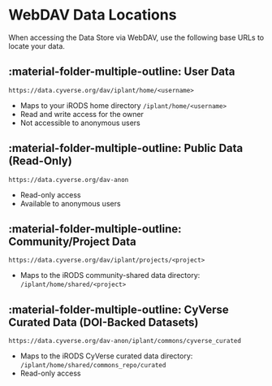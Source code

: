 # WebDAV Data Locations

When accessing the Data Store via WebDAV, use the following base URLs to locate your data.

## :material-folder-multiple-outline: User Data

`https://data.cyverse.org/dav/iplant/home/<username>`

- Maps to your iRODS home directory `/iplant/home/<username>`
- Read and write access for the owner
- Not accessible to anonymous users

## :material-folder-multiple-outline: Public Data (Read-Only)

`https://data.cyverse.org/dav-anon`

- Read-only access
- Available to anonymous users

## :material-folder-multiple-outline: Community/Project Data

`https://data.cyverse.org/dav/iplant/projects/<project>`

- Maps to the iRODS community-shared data directory: `/iplant/home/shared/<project>`

## :material-folder-multiple-outline: CyVerse Curated Data (DOI-Backed Datasets)

`https://data.cyverse.org/dav-anon/iplant/commons/cyverse_curated`

- Maps to the iRODS CyVerse curated data directory: `/iplant/home/shared/commons_repo/curated`
- Read-only access
